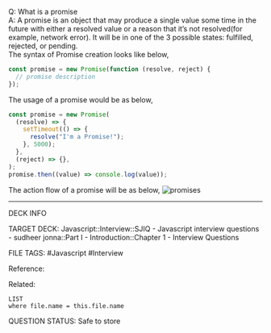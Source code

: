 Q: What is a promise  
A: A promise is an object that may produce a single value some time in the future with either a resolved value or a reason that it’s not resolved(for example, network error). It will be in one of the 3 possible states: fulfilled, rejected, or pending.  
The syntax of Promise creation looks like below,
```javascript
const promise = new Promise(function (resolve, reject) {
  // promise description
});
```
The usage of a promise would be as below,
```javascript
const promise = new Promise(
  (resolve) => {
    setTimeout(() => {
      resolve("I'm a Promise!");
    }, 5000);
  },
  (reject) => {},
);
promise.then((value) => console.log(value));
```
The action flow of a promise will be as below,
![promises](../../../../images/promises.png)
<!--ID: 1693596718560-->

---

DECK INFO

TARGET DECK: Javascript::Interview::SJIQ - Javascript interview questions - sudheer jonna::Part I - Introduction::Chapter 1 - Interview Questions

FILE TAGS: #Javascript #Interview

Reference:

Related:

```dataview
LIST
where file.name = this.file.name
```

QUESTION STATUS: Safe to store